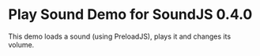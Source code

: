 Play Sound Demo for SoundJS 0.4.0
=========================================================

This demo loads a sound (using PreloadJS), plays it and 
changes its volume.






